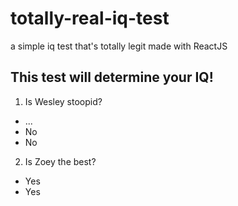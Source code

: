 # totally-real-iq-test
a simple iq test that's totally legit made with ReactJS

## This test will determine your IQ!
1.  Is Wesley stoopid?
  * ...
  * No
  * No

2. Is Zoey the best?
  * Yes
  * Yes
